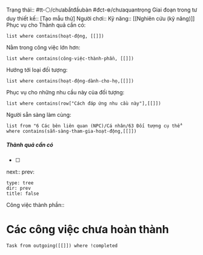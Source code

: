 Trạng thái:: #tt-⚪/chưabắtđầubàn
#đct-❄️/chưaquantrọng
Giai đoạn trong tư duy thiết kế:: [Tạo mẫu thử]
Người chơi::
Kỹ năng:: [[Nghiên cứu (kỹ năng)]]
Phục vụ cho Thành quả cần có:
```dataview
list where contains(hoạt-động, [[]])
```
Nằm trong công việc lớn hơn:
```dataview
list where contains(công-việc-thành-phần, [[]])
```
Hướng tới loại đối tượng:
```dataview
list where contains(hoạt-động-dành-cho-họ,[[]])
```
Phục vụ cho những nhu cầu này của đối tượng:
```dataview
list where contains(row["Cách đáp ứng nhu cầu này"],[[]])
```
Người sẵn sàng làm cùng:
```dataview
list from "6 Các bên liên quan (NPC)/Cá nhân/63 Đối tượng cụ thể" where contains(sẵn-sàng-tham-gia-hoạt-động,[[]])
```

##### Thành quả cần có
- [ ] 
next::
prev:
```breadcrumbs
type: tree
dir: prev
title: false
```

Công việc thành phần::
# Các công việc chưa hoàn thành
```dataview
Task from outgoing([[]]) where !completed
```

